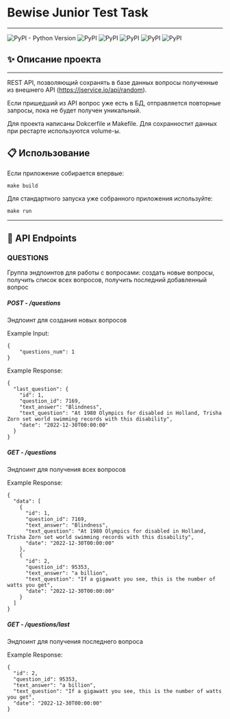# Bewise Junior Test Task
___
![PyPI - Python Version](https://img.shields.io/pypi/pyversions/fastapi)
![PyPI](https://img.shields.io/pypi/v/FastAPI?label=fastapi&color=gree)
![PyPI](https://img.shields.io/pypi/v/sqlalchemy?label=sqlalchemy&color=yellow)
![PyPI](https://img.shields.io/pypi/v/alembic?label=alembic&color=pink)
![PyPI](https://img.shields.io/pypi/v/asyncpg?label=asyncpg&color=red)
![PyPI](https://img.shields.io/pypi/v/pydantic?label=pydantic&color=purple)

## :sparkles: Описание проекта
___
REST API, позволяющий сохранять в базе данных вопросы полученные из внешнего API (https://jservice.io/api/random).

Если пришедший из API вопрос уже есть в БД, отправляется повторные запросы, пока не будет получен уникальный.

Для проекта написаны Dokcerfile и Makefile. Для сохранностит данных при рестарте используются volume-ы.

## :clipboard: Использование
Если приложение собирается впервые:
```
make build
```
Для стандартного запуска уже собранного приложения используйте:
```
make run
```
___

## :pushpin: API Endpoints

### QUESTIONS
Группа эндпоинтов для работы с вопросами: создать новые вопросы, получить список всех вопросов, получить последний добавленный вопрос
##### POST - /questions
Эндпоинт для создания новых вопросов

Example Input:
```
{
    "questions_num": 1
} 
```
Example Response:
```
{
  "last_question": {
    "id": 1,
    "question_id": 7169,
    "text_answer": "Blindness",
    "text_question": "At 1980 Olympics for disabled in Holland, Trisha Zorn set world swimming records with this disability",
    "date": "2022-12-30T00:00:00"
  }
}
```
##### GET - /questions
Эндпоинт для получения всех вопросов

Example Response:
```
{
  "data": [
    {
      "id": 1,
      "question_id": 7169,
      "text_answer": "Blindness",
      "text_question": "At 1980 Olympics for disabled in Holland, Trisha Zorn set world swimming records with this disability",
      "date": "2022-12-30T00:00:00"
    },
    {
      "id": 2,
      "question_id": 95353,
      "text_answer": "a billion",
      "text_question": "If a gigawatt you see, this is the number of watts you get",
      "date": "2022-12-30T00:00:00"
    }
  ]
}
```

##### GET - /questions/last
Эндпоинт для получения последнего вопроса

Example Response:
```
{
  "id": 2,
  "question_id": 95353,
  "text_answer": "a billion",
  "text_question": "If a gigawatt you see, this is the number of watts you get",
  "date": "2022-12-30T00:00:00"
}
```
